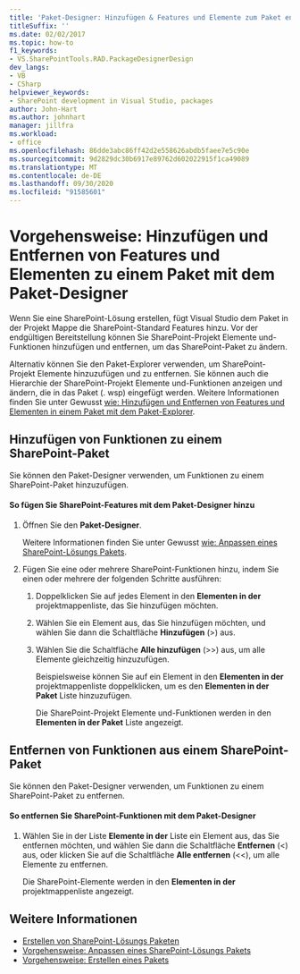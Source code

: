 ```yaml
---
title: 'Paket-Designer: Hinzufügen & Features und Elemente zum Paket entfernen'
titleSuffix: ''
ms.date: 02/02/2017
ms.topic: how-to
f1_keywords:
- VS.SharePointTools.RAD.PackageDesignerDesign
dev_langs:
- VB
- CSharp
helpviewer_keywords:
- SharePoint development in Visual Studio, packages
author: John-Hart
ms.author: johnhart
manager: jillfra
ms.workload:
- office
ms.openlocfilehash: 86dde3abc86ff42d2e558626abdb5faee7e5c90e
ms.sourcegitcommit: 9d2829dc30b6917e89762d602022915f1ca49089
ms.translationtype: MT
ms.contentlocale: de-DE
ms.lasthandoff: 09/30/2020
ms.locfileid: "91585601"
---
```

# <a name="how-to-add-and-remove-features-and-items-to-a-package-by-using-the-package-designer"></a>Vorgehensweise: Hinzufügen und Entfernen von Features und Elementen zu einem Paket mit dem Paket-Designer
  Wenn Sie eine SharePoint-Lösung erstellen, fügt Visual Studio dem Paket in der Projekt Mappe die SharePoint-Standard Features hinzu. Vor der endgültigen Bereitstellung können Sie SharePoint-Projekt Elemente und-Funktionen hinzufügen und entfernen, um das SharePoint-Paket zu ändern.

 Alternativ können Sie den Paket-Explorer verwenden, um SharePoint-Projekt Elemente hinzuzufügen und zu entfernen. Sie können auch die Hierarchie der SharePoint-Projekt Elemente und-Funktionen anzeigen und ändern, die in das Paket (. wsp) eingefügt werden. Weitere Informationen finden Sie unter Gewusst [wie: Hinzufügen und Entfernen von Features und Elementen in einem Paket mit dem Paket-Explorer](../sharepoint/how-to-add-and-remove-features-and-items-to-a-package-by-using-the-packaging-explorer.md).

## <a name="add-features-to-a-sharepoint-package"></a>Hinzufügen von Funktionen zu einem SharePoint-Paket
 Sie können den Paket-Designer verwenden, um Funktionen zu einem SharePoint-Paket hinzuzufügen.

#### <a name="to-add-sharepoint-features-with-the-package-designer"></a>So fügen Sie SharePoint-Features mit dem Paket-Designer hinzu

1. Öffnen Sie den **Paket-Designer**.

    Weitere Informationen finden Sie unter Gewusst [wie: Anpassen eines SharePoint-Lösungs Pakets](../sharepoint/how-to-customize-a-sharepoint-solution-package.md).

2. Fügen Sie eine oder mehrere SharePoint-Funktionen hinzu, indem Sie einen oder mehrere der folgenden Schritte ausführen:

   1. Doppelklicken Sie auf jedes Element in den **Elementen in der** projektmappenliste, das Sie hinzufügen möchten.

   2. Wählen Sie ein Element aus, das Sie hinzufügen möchten, und wählen Sie dann die Schaltfläche **Hinzufügen** (>) aus.

   3. Wählen Sie die Schaltfläche **Alle hinzufügen** (>>) aus, um alle Elemente gleichzeitig hinzuzufügen.

      Beispielsweise können Sie auf ein Element in den **Elementen in der** projektmappenliste doppelklicken, um es den **Elementen in der Paket** Liste hinzuzufügen.

      Die SharePoint-Projekt Elemente und-Funktionen werden in den **Elementen in der Paket** Liste angezeigt.

## <a name="remove-features-from-a-sharepoint-package"></a>Entfernen von Funktionen aus einem SharePoint-Paket
 Sie können den Paket-Designer verwenden, um Funktionen zu einem SharePoint-Paket zu entfernen.

#### <a name="to-remove-sharepoint-features-with-the-package-designer"></a>So entfernen Sie SharePoint-Funktionen mit dem Paket-Designer

1. Wählen Sie in der Liste **Elemente in der** Liste ein Element aus, das Sie entfernen möchten, und wählen Sie dann die Schaltfläche **Entfernen** (<) aus, oder klicken Sie auf die Schaltfläche **Alle entfernen** (<<), um alle Elemente zu entfernen.

     Die SharePoint-Elemente werden in den **Elementen in der** projektmappenliste angezeigt.

## <a name="see-also"></a>Weitere Informationen
- [Erstellen von SharePoint-Lösungs Paketen](../sharepoint/creating-sharepoint-solution-packages.md)
- [Vorgehensweise: Anpassen eines SharePoint-Lösungs Pakets](../sharepoint/how-to-customize-a-sharepoint-solution-package.md)
- [Vorgehensweise: Erstellen eines Pakets](/previous-versions/ee231585(v=vs.110))
